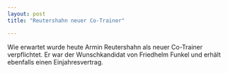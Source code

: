 ```yaml
---
layout: post
title: "Reutershahn neuer Co-Trainer"

---
```


Wie erwartet wurde heute Armin Reutershahn als neuer Co-Trainer verpflichtet. Er war der Wunschkandidat von Friedhelm Funkel und erhält ebenfalls einen Einjahresvertrag.


